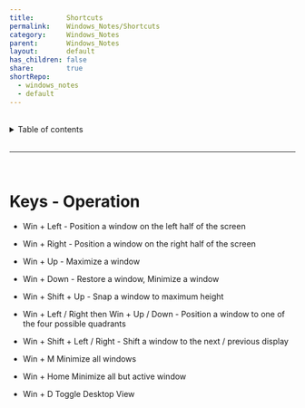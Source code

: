 ```yaml
---  
title:        Shortcuts    
permalink:    Windows_Notes/Shortcuts    
category:     Windows_Notes    
parent:       Windows_Notes    
layout:       default    
has_children: false    
share:        true    
shortRepo:    
  - windows_notes    
  - default    
---  
```

    
    
<br/>    
    
<details markdown="block">    
<summary>    
Table of contents    
</summary>    
{: .text-delta }    
1. TOC    
{:toc}    
</details>    
    
<br/>    
    
***    
    
<br/>    
    
# Keys - Operation    
    
- Win + Left - Position a window on the left half of the screen    
    
- Win + Right - Position a window on the right half of the screen    
    
- Win + Up - Maximize a window    
    
- Win + Down - Restore a window, Minimize a window    
    
- Win + Shift + Up - Snap a window to maximum height    
    
- Win + Left / Right then Win + Up / Down - Position a window to one of the four possible quadrants    
    
- Win + Shift + Left / Right - Shift a window to the next / previous display    
    
- Win + M Minimize all windows    
    
- Win + Home Minimize all but active window    
    
- Win + D Toggle Desktop View